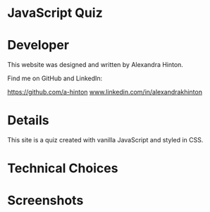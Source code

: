 # JavaScript Quiz

# Developer
This website was designed and written by Alexandra Hinton.

Find me on GitHub and LinkedIn:

https://github.com/a-hinton
www.linkedin.com/in/alexandrakhinton

# Details
This site is a quiz created with vanilla JavaScript and styled in CSS.

# Technical Choices

# Screenshots

